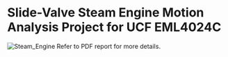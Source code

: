 Slide-Valve Steam Engine Motion Analysis Project for UCF EML4024C
=====
![Steam_Engine](https://user-images.githubusercontent.com/39595668/158253841-fbdbda18-7910-4728-8c8b-7fd5993adadd.JPG)
Refer to PDF report for more details.
